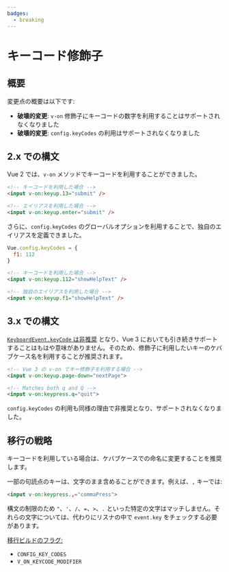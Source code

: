 ```yaml
---
badges:
  - breaking
---
```


# キーコード修飾子 <MigrationBadges :badges="$frontmatter.badges" />

## 概要

変更点の概要は以下です:

- **破壊的変更**: `v-on` 修飾子にキーコードの数字を利用することはサポートされなくなりました
- **破壊的変更**: `config.keyCodes` の利用はサポートされなくなりました

## 2.x での構文

Vue 2 では、`v-on` メソッドでキーコードを利用することができました。

```html
<!-- キーコードを利用した場合 -->
<input v-on:keyup.13="submit" />

<!-- エイリアスを利用した場合 -->
<input v-on:keyup.enter="submit" />
```

さらに、`config.keyCodes` のグローバルオプションを利用することで、独自のエイリアスを定義できました。

```js
Vue.config.keyCodes = {
  f1: 112
}
```

```html
<!-- キーコードを利用した場合 -->
<input v-on:keyup.112="showHelpText" />

<!-- 独自のエイリアスを利用した場合 -->
<input v-on:keyup.f1="showHelpText" />
```

## 3.x での構文

[`KeyboardEvent.keyCode` は非推奨](https://developer.mozilla.org/ja/docs/Web/API/KeyboardEvent/keyCode) となり、Vue 3 においても引き続きサポートすることはもはや意味がありません。そのため、修飾子に利用したいキーのケバブケース名を利用することが推奨されます。

```html
<!-- Vue 3 の v-on でキー修飾子を利用する場合 -->
<input v-on:keyup.page-down="nextPage">

<!-- Matches both q and Q -->
<input v-on:keypress.q="quit">
```

`config.keyCodes` の利用も同様の理由で非推奨となり、サポートされなくなりました。

## 移行の戦略

キーコードを利用している場合は、ケバブケースでの命名に変更することを推奨します。

一部の句読点のキーは、文字のまま含めることができます。例えば、`,` キーでは:

```html
<input v-on:keypress.,="commaPress">
```

構文の制限のため `"`、`'`、`/`、`=`、`>`、`.` といった特定の文字はマッチしません。それらの文字については、代わりにリスナの中で `event.key` をチェックする必要があります。

[移行ビルドのフラグ:](migration-build.html#compat-の設定)

- `CONFIG_KEY_CODES`
- `V_ON_KEYCODE_MODIFIER`
